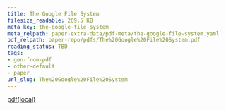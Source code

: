 ```yaml
---
title: The Google File System
filesize_readable: 269.5 KB
meta_key: the-google-file-system
meta_relpath: paper-extra-data/pdf-meta/the-google-file-system.yaml
pdf_relpath: paper-repo/pdfs/The%20Google%20File%20System.pdf
reading_status: TBD
tags:
- gen-from-pdf
- other-default
- paper
url_slug: The%20Google%20File%20System
---
```


[pdf(local)](../../paper-repo/pdfs/The%20Google%20File%20System.pdf)
